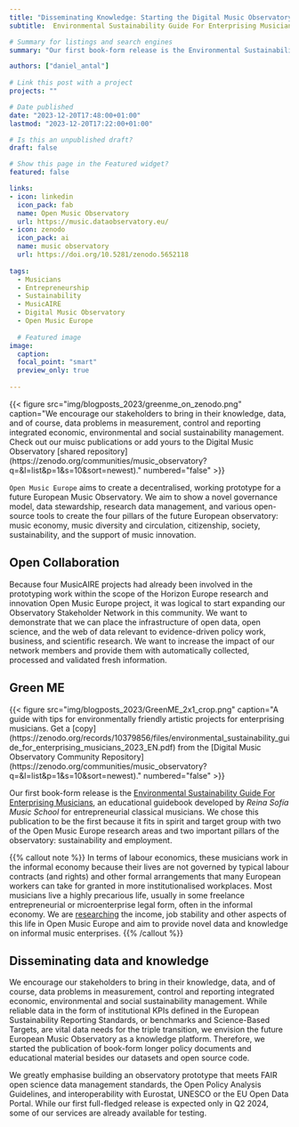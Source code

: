 ```yaml
---
title: "Disseminating Knowledge: Starting the Digital Music Observatory Publications Series"
subtitle:  Environmental Sustainability Guide For Enterprising Musicians

# Summary for listings and search engines
summary: "Our first book-form release is the Environmental Sustainability Guide For Enterprising Musicians, an educational guidebook developed by the Reina Sofía Music School for entrepreneurial classical musicians."

authors: ["daniel_antal"]
 
# Link this post with a project
projects: ""

# Date published
date: "2023-12-20T17:48:00+01:00"
lastmod: "2023-12-20T17:22:00+01:00"

# Is this an unpublished draft?
draft: false

# Show this page in the Featured widget?
featured: false

links:
- icon: linkedin
  icon_pack: fab
  name: Open Music Observatory
  url: https://music.dataobservatory.eu/
- icon: zenodo
  icon_pack: ai
  name: music observatory
  url: https://doi.org/10.5281/zenodo.5652118
  
tags:
  - Musicians
  - Entrepreneurship
  - Sustainability
  - MusicAIRE
  - Digital Music Observatory
  - Open Music Europe
  
  # Featured image
image:
  caption: 
  focal_point: "smart"
  preview_only: true
  
---
```


<td style="text-align: center;">{{< figure src="img/blogposts_2023/greenme_on_zenodo.png" caption="We encourage our stakeholders to bring in their knowledge, data, and of course, data problems in measurement, control and reporting integrated economic, environmental and social sustainability management. Check out our muisc publications or add yours to the Digital Music Observatory [shared repository](https://zenodo.org/communities/music_observatory?q=&l=list&p=1&s=10&sort=newest)." numbered="false" >}}</td>

`Open Music Europe` aims to create a decentralised, working prototype for a future European Music Observatory. We aim to show a novel governance model, data stewardship, research data management, and various open-source tools to create the four pillars of the future European observatory: music economy, music diversity and circulation, citizenship, society, sustainability, and the support of music innovation.

## Open Collaboration
Because four MusicAIRE projects had already been involved in the prototyping work within the scope of the Horizon Europe research and innovation Open Music Europe project, it was logical to start expanding our Observatory Stakeholder Network in this community. We want to demonstrate that we can place the infrastructure of open data, open science, and the web of data relevant to evidence-driven policy work, business, and scientific research. We want to increase the impact of our network members and provide them with automatically collected, processed and validated fresh information.

## Green ME
<td style="text-align: center;">{{< figure src="img/blogposts_2023/GreenME_2x1_crop.png" caption="A guide with tips for environmentally friendly artistic projects for enterprising musicians. Get a [copy](https://zenodo.org/records/10379856/files/environmental_sustainability_guide_for_enterprising_musicians_2023_EN.pdf) from the [Digital Music Observatory Community Repository](https://zenodo.org/communities/music_observatory?q=&l=list&p=1&s=10&sort=newest)." numbered="false" >}}</td>

Our first book-form release is the [Environmental Sustainability Guide For Enterprising Musicians](/publication/sustainability_guide_enterprising_musicians/), an educational guidebook developed by _Reina Sofía Music School_ for entrepreneurial classical musicians. We chose this publication to be the first because it fits in spirit and target group with two of the Open Music Europe research areas and two important pillars of the observatory: sustainability and employment. 



{{% callout note %}}
In terms of labour economics, these musicians work in the informal economy because their lives are not governed by typical labour contracts (and rights) and other formal arrangements that many European workers can take for granted in more institutionalised workplaces. Most musicians live a highly precarious life, usually in some freelance entrepreneurial or microenterprise legal form, often in the informal economy. We are [researching](https://music.dataobservatory.eu/documents/open_music_europe/economy/report/report_music_europe_data_collection.html#lit-informal-economy) the income, job stability and other aspects of this life in Open Music Europe and aim to provide novel data and knowledge on informal music enterprises.
{{% /callout %}}


## Disseminating data and knowledge

We encourage our stakeholders to bring in their knowledge, data, and of course, data problems in measurement, control and reporting integrated economic, environmental and social sustainability management. While reliable data in the form of institutional KPIs defined in the European Sustainability Reporting Standards, or benchmarks and Science-Based Targets, are vital data needs for the triple transition, we envision the future European Music Observatory as a knowledge platform. Therefore, we started the publication of book-form longer policy documents and educational material besides our datasets and open source code. 

We greatly emphasise building an observatory prototype that meets FAIR open science data management standards, the Open Policy Analysis Guidelines, and interoperability with Eurostat, UNESCO or the EU Open Data Portal. While our first full-fledged release is expected only in Q2 2024, some of our services are already available for testing.


